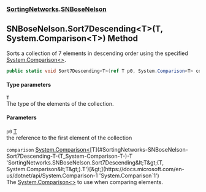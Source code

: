 ### [SortingNetworks](./SortingNetworks.md 'SortingNetworks').[SNBoseNelson](./SortingNetworks-SNBoseNelson.md 'SortingNetworks.SNBoseNelson')
## SNBoseNelson.Sort7Descending&lt;T&gt;(T, System.Comparison&lt;T&gt;) Method
Sorts a collection of 7 elements in descending order using the specified [System.Comparison&lt;&gt;](https://docs.microsoft.com/en-us/dotnet/api/System.Comparison-1 'System.Comparison`1').  
```csharp
public static void Sort7Descending<T>(ref T p0, System.Comparison<T> comparison);
```
#### Type parameters
<a name='SortingNetworks-SNBoseNelson-Sort7Descending-T-(T_System-Comparison-T-)-T'></a>
`T`  
The type of the elements of the collection.  
  
#### Parameters
<a name='SortingNetworks-SNBoseNelson-Sort7Descending-T-(T_System-Comparison-T-)-p0'></a>
`p0` [T](#SortingNetworks-SNBoseNelson-Sort7Descending-T-(T_System-Comparison-T-)-T 'SortingNetworks.SNBoseNelson.Sort7Descending&lt;T&gt;(T, System.Comparison&lt;T&gt;).T')  
the reference to the first element of the collection  
  
<a name='SortingNetworks-SNBoseNelson-Sort7Descending-T-(T_System-Comparison-T-)-comparison'></a>
`comparison` [System.Comparison&lt;](https://docs.microsoft.com/en-us/dotnet/api/System.Comparison-1 'System.Comparison`1')[T](#SortingNetworks-SNBoseNelson-Sort7Descending-T-(T_System-Comparison-T-)-T 'SortingNetworks.SNBoseNelson.Sort7Descending&lt;T&gt;(T, System.Comparison&lt;T&gt;).T')[&gt;](https://docs.microsoft.com/en-us/dotnet/api/System.Comparison-1 'System.Comparison`1')  
The [System.Comparison&lt;&gt;](https://docs.microsoft.com/en-us/dotnet/api/System.Comparison-1 'System.Comparison`1') to use when comparing elements.  
  
